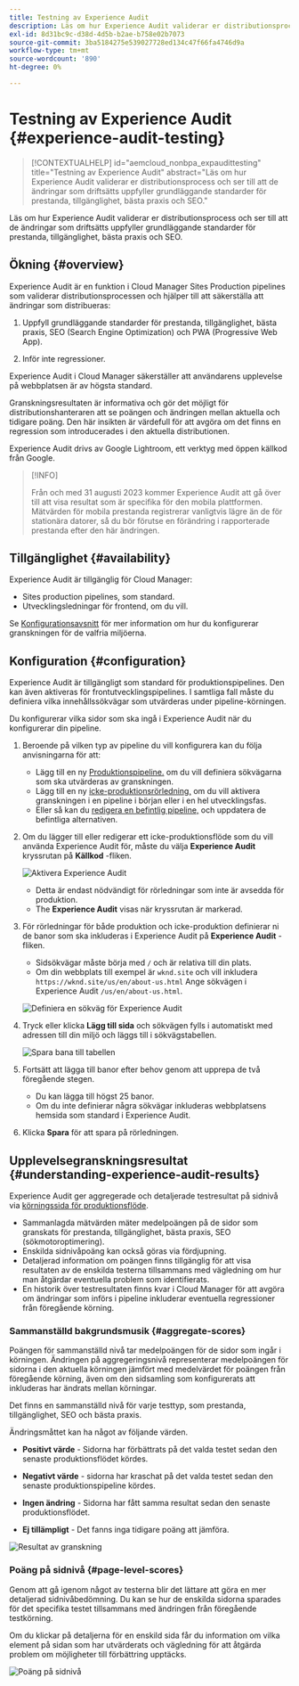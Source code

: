 ```yaml
---
title: Testning av Experience Audit
description: Läs om hur Experience Audit validerar er distributionsprocess och ser till att de ändringar som driftsätts uppfyller grundläggande standarder för prestanda, tillgänglighet, bästa praxis och SEO.
exl-id: 8d31bc9c-d38d-4d5b-b2ae-b758e02b7073
source-git-commit: 3ba5184275e539027728ed134c47f66fa4746d9a
workflow-type: tm+mt
source-wordcount: '890'
ht-degree: 0%

---
```



# Testning av Experience Audit {#experience-audit-testing}

>[!CONTEXTUALHELP]
>id="aemcloud_nonbpa_expaudittesting"
>title="Testning av Experience Audit"
>abstract="Läs om hur Experience Audit validerar er distributionsprocess och ser till att de ändringar som driftsätts uppfyller grundläggande standarder för prestanda, tillgänglighet, bästa praxis och SEO."

Läs om hur Experience Audit validerar er distributionsprocess och ser till att de ändringar som driftsätts uppfyller grundläggande standarder för prestanda, tillgänglighet, bästa praxis och SEO.

## Ökning {#overview}

Experience Audit är en funktion i Cloud Manager Sites Production pipelines som validerar distributionsprocessen och hjälper till att säkerställa att ändringar som distribueras:

1. Uppfyll grundläggande standarder för prestanda, tillgänglighet, bästa praxis, SEO (Search Engine Optimization) och PWA (Progressive Web App).

1. Inför inte regressioner.

Experience Audit i Cloud Manager säkerställer att användarens upplevelse på webbplatsen är av högsta standard.

Granskningsresultaten är informativa och gör det möjligt för distributionshanteraren att se poängen och ändringen mellan aktuella och tidigare poäng. Den här insikten är värdefull för att avgöra om det finns en regression som introducerades i den aktuella distributionen.

Experience Audit drivs av Google Lightroom, ett verktyg med öppen källkod från Google.

>[!INFO]
>
>Från och med 31 augusti 2023 kommer Experience Audit att gå över till att visa resultat som är specifika för den mobila plattformen. Mätvärden för mobila prestanda registrerar vanligtvis lägre än de för stationära datorer, så du bör förutse en förändring i rapporterade prestanda efter den här ändringen.

## Tillgänglighet {#availability}

Experience Audit är tillgänglig för Cloud Manager:

* Sites production pipelines, som standard.
* Utvecklingsledningar för frontend, om du vill.

Se [Konfigurationsavsnitt](#configuration) för mer information om hur du konfigurerar granskningen för de valfria miljöerna.

## Konfiguration {#configuration}

Experience Audit är tillgängligt som standard för produktionspipelines. Den kan även aktiveras för frontutvecklingspipelines. I samtliga fall måste du definiera vilka innehållssökvägar som utvärderas under pipeline-körningen.

Du konfigurerar vilka sidor som ska ingå i Experience Audit när du konfigurerar din pipeline.

1. Beroende på vilken typ av pipeline du vill konfigurera kan du följa anvisningarna för att:

   * Lägg till en ny [Produktionspipeline.](/help/implementing/cloud-manager/configuring-pipelines/configuring-production-pipelines.md) om du vill definiera sökvägarna som ska utvärderas av granskningen.
   * Lägg till en ny [icke-produktionsrörledning,](/help/implementing/cloud-manager/configuring-pipelines/configuring-non-production-pipelines.md) om du vill aktivera granskningen i en pipeline i början eller i en hel utvecklingsfas.
   * Eller så kan du [redigera en befintlig pipeline,](/help/implementing/cloud-manager/configuring-pipelines/managing-pipelines.md) och uppdatera de befintliga alternativen.

1. Om du lägger till eller redigerar ett icke-produktionsflöde som du vill använda Experience Audit för, måste du välja **Experience Audit** kryssrutan på **Källkod** -fliken.

   ![Aktivera Experience Audit](assets/experience-audit-enable.jpg)

   * Detta är endast nödvändigt för rörledningar som inte är avsedda för produktion.
   * The **Experience Audit** visas när kryssrutan är markerad.

1. För rörledningar för både produktion och icke-produktion definierar ni de banor som ska inkluderas i Experience Audit på **Experience Audit** -fliken.

   * Sidsökvägar måste börja med `/` och är relativa till din plats.
   * Om din webbplats till exempel är `wknd.site` och vill inkludera `https://wknd.site/us/en/about-us.html` Ange sökvägen i Experience Audit `/us/en/about-us.html`.

   ![Definiera en sökväg för Experience Audit](assets/experience-audit-add-page.png)

1. Tryck eller klicka **Lägg till sida** och sökvägen fylls i automatiskt med adressen till din miljö och läggs till i sökvägstabellen.

   ![Spara bana till tabellen](assets/experience-audit-page-added.png)

1. Fortsätt att lägga till banor efter behov genom att upprepa de två föregående stegen.

   * Du kan lägga till högst 25 banor.
   * Om du inte definierar några sökvägar inkluderas webbplatsens hemsida som standard i Experience Audit.

1. Klicka **Spara** för att spara på rörledningen.

## Upplevelsegranskningsresultat {#understanding-experience-audit-results}

Experience Audit ger aggregerade och detaljerade testresultat på sidnivå via [körningssida för produktionsflöde](/help/implementing/cloud-manager/deploy-code.md).

* Sammanlagda mätvärden mäter medelpoängen på de sidor som granskats för prestanda, tillgänglighet, bästa praxis, SEO (sökmotoroptimering).
* Enskilda sidnivåpoäng kan också göras via fördjupning.
* Detaljerad information om poängen finns tillgänglig för att visa resultaten av de enskilda testerna tillsammans med vägledning om hur man åtgärdar eventuella problem som identifierats.
* En historik över testresultaten finns kvar i Cloud Manager för att avgöra om ändringar som införs i pipeline inkluderar eventuella regressioner från föregående körning.

### Sammanställd bakgrundsmusik {#aggregate-scores}

Poängen för sammanställd nivå tar medelpoängen för de sidor som ingår i körningen. Ändringen på aggregeringsnivå representerar medelpoängen för sidorna i den aktuella körningen jämfört med medelvärdet för poängen från föregående körning, även om den sidsamling som konfigurerats att inkluderas har ändrats mellan körningar.

Det finns en sammanställd nivå för varje testtyp, som prestanda, tillgänglighet, SEO och bästa praxis.

Ändringsmåttet kan ha något av följande värden.

* **Positivt värde** - Sidorna har förbättrats på det valda testet sedan den senaste produktionsflödet kördes.

* **Negativt värde** - sidorna har kraschat på det valda testet sedan den senaste produktionspipeline kördes.

* **Ingen ändring** - Sidorna har fått samma resultat sedan den senaste produktionsflödet.

* **Ej tillämpligt** - Det fanns inga tidigare poäng att jämföra.

![Resultat av granskning](/help/implementing/cloud-manager/assets/exp-audit-1.png)

### Poäng på sidnivå {#page-level-scores}

Genom att gå igenom något av testerna blir det lättare att göra en mer detaljerad sidnivåbedömning. Du kan se hur de enskilda sidorna sparades för det specifika testet tillsammans med ändringen från föregående testkörning.

Om du klickar på detaljerna för en enskild sida får du information om vilka element på sidan som har utvärderats och vägledning för att åtgärda problem om möjligheter till förbättring upptäcks.

![Poäng på sidnivå](/help/implementing/cloud-manager/assets/exp-audit-2.png)
